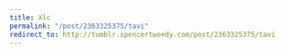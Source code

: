 ```yaml
---
title: Xlc
permalink: "/post/2363325375/tavi"
redirect_to: http://tumblr.spencertweedy.com/post/2363325375/tavi
---
```


